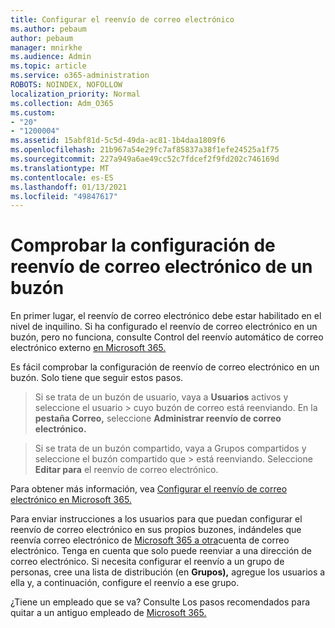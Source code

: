```yaml
---
title: Configurar el reenvío de correo electrónico
ms.author: pebaum
author: pebaum
manager: mnirkhe
ms.audience: Admin
ms.topic: article
ms.service: o365-administration
ROBOTS: NOINDEX, NOFOLLOW
localization_priority: Normal
ms.collection: Adm_O365
ms.custom:
- "20"
- "1200004"
ms.assetid: 15abf81d-5c5d-49da-ac81-1b4daa1809f6
ms.openlocfilehash: 21b967a54e29fc7af85837a38f1efe24525a1f75
ms.sourcegitcommit: 227a949a6ae49cc52c7fdcef2f9fd202c746169d
ms.translationtype: MT
ms.contentlocale: es-ES
ms.lasthandoff: 01/13/2021
ms.locfileid: "49847617"
---
```

# <a name="check-the-email-forwarding-settings-for-a-mailbox"></a>Comprobar la configuración de reenvío de correo electrónico de un buzón

En primer lugar, el reenvío de correo electrónico debe estar habilitado en el nivel de inquilino. Si ha configurado el reenvío de correo electrónico en un buzón, pero no funciona, consulte Control del reenvío automático de correo electrónico externo [en Microsoft 365.](https://docs.microsoft.com/microsoft-365/security/office-365-security/external-email-forwarding?view=o365-worldwide)

Es fácil comprobar la configuración de reenvío de correo electrónico en un buzón. Solo tiene que seguir estos pasos.
  
> Si se trata de un buzón de usuario, vaya a **Usuarios** activos y seleccione el usuario \>  cuyo buzón de correo está reenviando. En la **pestaña Correo,** seleccione **Administrar reenvío de correo electrónico.**

> Si se trata de un  buzón compartido, vaya a Grupos compartidos y seleccione el buzón compartido que \>  está reenviando. Seleccione **Editar para** el reenvío de correo electrónico.

Para obtener más información, vea [Configurar el reenvío de correo electrónico en Microsoft 365.](https://docs.microsoft.com/microsoft-365/admin/email/configure-email-forwarding)
  
Para enviar instrucciones a los usuarios para que puedan configurar el reenvío de correo electrónico en sus propios buzones, indándeles que reenvía correo electrónico de [Microsoft 365 a otra](https://support.office.com/article/Forward-email-from-Office-365-to-another-email-account-1ed4ee1e-74f8-4f53-a174-86b748ff6a0e)cuenta de correo electrónico. Tenga en cuenta que solo puede reenviar a una dirección de correo electrónico. Si necesita configurar el reenvío a un grupo de personas, cree una lista de distribución (en **Grupos),** agregue los usuarios a ella y, a continuación, configure el reenvío a ese grupo.
  
¿Tiene un empleado que se va? Consulte Los pasos recomendados para quitar a un antiguo empleado de [Microsoft 365.](https://docs.microsoft.com/microsoft-365/admin/add-users/remove-former-employee)